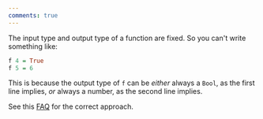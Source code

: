 ```yaml
---
comments: true
---
```


The input type and output type of a function are fixed. So you can't write something like:

```haskell
f 4 = True
f 5 = 6
```

This is because the output type of `f` can be *either* always a `Bool`, as the first line implies, *or* always a number, as the second line implies.

See this [FAQ](/faqs/dependentOutput) for the correct approach.